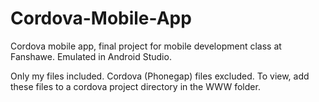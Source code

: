 # Cordova-Mobile-App
Cordova mobile app, final project for mobile development class at Fanshawe. Emulated in Android Studio.

Only my files included. Cordova (Phonegap) files excluded. To view, add these files to a cordova project directory in the WWW folder. 
